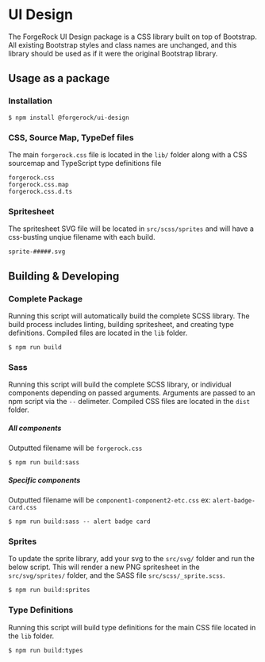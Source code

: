 # UI Design

The ForgeRock UI Design package is a CSS library built on top of Bootstrap. All existing Bootstrap
styles and class names are unchanged, and this library should be used as if it were the original
Bootstrap library.

## Usage as a package

### Installation

`$ npm install @forgerock/ui-design`

### CSS, Source Map, TypeDef files

The main `forgerock.css` file is located in the `lib/` folder along with a CSS sourcemap and
TypeScript type definitions file

```
forgerock.css
forgerock.css.map
forgerock.css.d.ts
```

### Spritesheet

The spritesheet SVG file will be located in `src/scss/sprites` and will have a css-busting unqiue filename with
each build.

```
sprite-#####.svg
```

## Building & Developing

### Complete Package

Running this script will automatically build the complete SCSS library. The build process includes
linting, building spritesheet, and creating type definitions. Compiled files are located in the
`lib` folder.

```
$ npm run build
```

### Sass

Running this script will build the complete SCSS library, or individual components depending on
passed arguments. Arguments are passed to an npm script via the `--` delimeter. Compiled CSS files
are located in the `dist` folder.

##### All components

Outputted filename will be `forgerock.css`

```
$ npm run build:sass
```

##### Specific components

Outputted filename will be `component1-component2-etc.css` ex: `alert-badge-card.css`

```
$ npm run build:sass -- alert badge card
```

### Sprites

To update the sprite library, add your svg to the `src/svg/` folder and run the below script. This
will render a new PNG spritesheet in the `src/svg/sprites/` folder, and the SASS file
`src/scss/_sprite.scss`.

```
$ npm run build:sprites
```

### Type Definitions

Running this script will build type definitions for the main CSS file located in the `lib` folder.

```
$ npm run build:types
```
